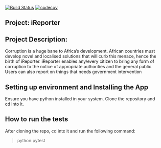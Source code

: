 [![Build Status](https://travis-ci.org/otyNick/iReporter.svg?branch=master)](https://travis-ci.org/otyNick/iReporter)
[![codecov](https://codecov.io/gh/otyNick/iReporter/branch/develop/graph/badge.svg)](https://codecov.io/gh/otyNick/iReporter)

## Project: iReporter

## Project Description:
Corruption is a huge bane to Africa’s development. African countries must develop novel and localised solutions that will curb this menace, hence the birth of iReporter. iReporter enables any/every citizen to bring any form of corruption to the notice of appropriate authorities and the general public. Users can also report on things that needs government intervention

## Setting up environment and Installing the App
Ensure you have python installed in your system.
Clone the repository and cd into it.

## How to run the tests
After cloning the repo, cd into it and run the following command:

> python pytest
